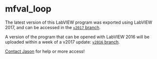 # mfval_loop

The latest version of this LabVIEW program was exported using LabVIEW 2017, and can be accessed in the [`v2017` branch](https://github.com/mfval/mfval_loop/tree/v2017).

A version of the program that can be opened with LabVIEW 2016 will be uploaded within a week of a v2017 update: [`v2016` branch](https://github.com/mfval/mfval_loop/tree/v2016).

[Contact Jason](mailto:cchan42@wisc.edu) for help or more access!
